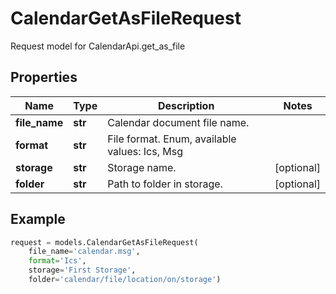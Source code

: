 # CalendarGetAsFileRequest

Request model for CalendarApi.get_as_file

## Properties

Name | Type | Description | Notes
---- | ---- | ----------- | -----
**file_name** |**str** |Calendar document file name. |
**format** |**str** |File format. Enum, available values: Ics, Msg |
**storage** |**str** |Storage name. |[optional] 
**folder** |**str** |Path to folder in storage. |[optional] 

## Example
```python
request = models.CalendarGetAsFileRequest(
    file_name='calendar.msg',
    format='Ics',
    storage='First Storage',
    folder='calendar/file/location/on/storage')
```
